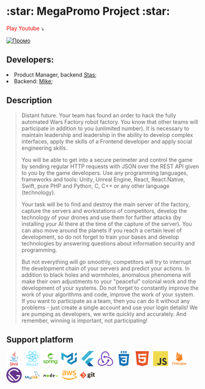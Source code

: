 <h1>:star: MegaPromo Project :star:	</h1>

<span style="color:red;">Play Youtube</span> :arrow_heading_down:	

[![Промо](https://hips.hearstapps.com/digitalspyuk.cdnds.net/16/36/1473073485-deadpool-shock-hands-to-face.gif)](https://www.youtube.com/watch?v=LX4IHfWa4z0)

<h2>Developers:</h2>
<li>Product Manager, backend <a href="https://github.com/black6berry" target="_blank">Stas</a>;</li>
<li>Backend: <a href="https://github.com/black6berry" target="_blank">Mike</a>;</li>

<h2>Description</h2>

> Distant future. Your team has found an order to hack the fully automated Wars Factory robot factory. You know that other teams will participate in addition to you (unlimited number). It is necessary to maintain leadership and leadership in the ability to develop complex interfaces, apply the skills of a Frontend developer and apply social engineering skills.
> 
> You will be able to get into a secure perimeter and control the game by sending regular HTTP requests with JSON over the REST API given to you by the game developers. Use any programming languages, frameworks and tools: Unity, Unreal Engine, React, React.Native, Swift, pure PHP and Python, C, C++ or any other language (technology).
>
> Your task will be to find and destroy the main server of the factory, capture the servers and workstations of competitors, develop the technology of your drones and use them for further attacks (by installing your AI there at the time of the capture of the server). You can also move around the planets if you reach a certain level of development, so do not forget to train your bases and develop technologies by answering questions about information security and programming.
>
> But not everything will go smoothly, competitors will try to interrupt the development chain of your servers and predict your actions. In addition to black holes and wormholes, anomalous phenomena will make their own adjustments to your "peaceful" colonial work and the development of your systems. Do not forget to constantly improve the work of your algorithms and code, improve the work of your system. If you want to participate as a team, then you can do it without any problems - just create a single account and use your login details! We are pumping as developers, we write quickly and accurately. And remember, winning is important, not participating!

<h2>Support platform</h2>
<div>
  <img src="https://github.com/devicons/devicon/blob/master/icons/java/java-original-wordmark.svg" title="Java" alt="Java" width="40" height="40"/>&nbsp;
  <img src="https://github.com/devicons/devicon/blob/master/icons/react/react-original-wordmark.svg" title="React" alt="React" width="40" height="40"/>&nbsp;
  <img src="https://github.com/devicons/devicon/blob/master/icons/spring/spring-original-wordmark.svg" title="Spring" alt="Spring" width="40" height="40"/>&nbsp;
  <img src="https://github.com/devicons/devicon/blob/master/icons/materialui/materialui-original.svg" title="Material UI" alt="Material UI" width="40" height="40"/>&nbsp;
  <img src="https://github.com/devicons/devicon/blob/master/icons/flutter/flutter-original.svg" title="Flutter" alt="Flutter" width="40" height="40"/>&nbsp;
  <img src="https://github.com/devicons/devicon/blob/master/icons/redux/redux-original.svg" title="Redux" alt="Redux " width="40" height="40"/>&nbsp;
  <img src="https://github.com/devicons/devicon/blob/master/icons/css3/css3-plain-wordmark.svg"  title="CSS3" alt="CSS" width="40" height="40"/>&nbsp;
  <img src="https://github.com/devicons/devicon/blob/master/icons/html5/html5-original.svg" title="HTML5" alt="HTML" width="40" height="40"/>&nbsp;
  <img src="https://github.com/devicons/devicon/blob/master/icons/javascript/javascript-original.svg" title="JavaScript" alt="JavaScript" width="40" height="40"/>&nbsp;
  <img src="https://github.com/devicons/devicon/blob/master/icons/firebase/firebase-plain-wordmark.svg" title="Firebase" alt="Firebase" width="40" height="40"/>&nbsp;
  <img src="https://github.com/devicons/devicon/blob/master/icons/gatsby/gatsby-original.svg" title="Gatsby"  alt="Gatsby" width="40" height="40"/>&nbsp;
  <img src="https://github.com/devicons/devicon/blob/master/icons/mysql/mysql-original-wordmark.svg" title="MySQL"  alt="MySQL" width="40" height="40"/>&nbsp;
  <img src="https://github.com/devicons/devicon/blob/master/icons/nodejs/nodejs-original-wordmark.svg" title="NodeJS" alt="NodeJS" width="40" height="40"/>&nbsp;
  <img src="https://github.com/devicons/devicon/blob/master/icons/amazonwebservices/amazonwebservices-plain-wordmark.svg" title="AWS" alt="AWS" width="40" height="40"/>&nbsp;
  <img src="https://github.com/devicons/devicon/blob/master/icons/git/git-original-wordmark.svg" title="Git" **alt="Git" width="40" height="40"/>
</div>
